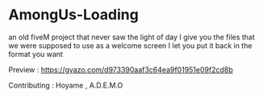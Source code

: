 # AmongUs-Loading

an old fiveM project that never saw the light of day I give you the files that we were supposed to use as a welcome screen I let you put it back in the format you want


Preview : https://gyazo.com/d973390aaf3c64ea9f01951e09f2cd8b

Contributing : Hoyame , A.D.E.M.O

